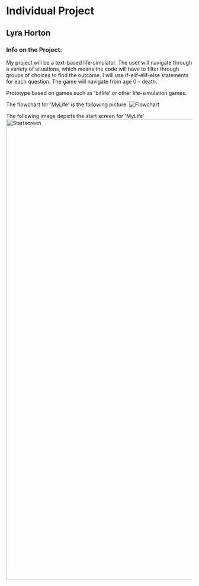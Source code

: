 # **Individual Project**
## Lyra Horton

### Info on the Project:
My project will be a text-based life-simulator. The user will navigate through a variety of situations, which means the code will have to filter through groups of choices to find the outcome. 
I will use if-elif-elif-else statements for each question. The game will navigate from age 0 - death. 

Prototype based on games such as 'bitlife' or other life-simulation games. 

The flowchart for 'MyLife' is the following picture:
![Flowchart](https://github.com/lyraeho/Individual-Project/assets/142616800/31605951-4732-4f72-b979-129494a0b3ac)

The following image depicts the start screen for 'MyLife'
<img width="1243" alt="Startscreen" src="https://github.com/lyraeho/Individual-Project/assets/142616800/d8f7acc4-01b0-421a-89ed-125755063575">
